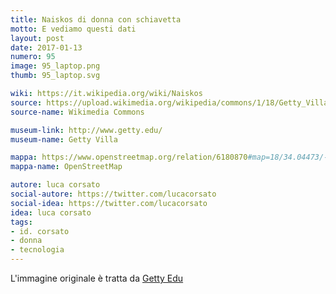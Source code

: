 ```yaml
---
title: Naiskos di donna con schiavetta
motto: E vediamo questi dati
layout: post
date: 2017-01-13
numero: 95
image: 95_laptop.png
thumb: 95_laptop.svg

wiki: https://it.wikipedia.org/wiki/Naiskos
source: https://upload.wikimedia.org/wikipedia/commons/1/18/Getty_Villa_-_Collection_(5304918141).jpg
source-name: Wikimedia Commons

museum-link: http://www.getty.edu/
museum-name: Getty Villa

mappa: https://www.openstreetmap.org/relation/6180870#map=18/34.04473/-118.56468
mappa-name: OpenStreetMap

autore: luca corsato
social-autore: https://twitter.com/lucacorsato
social-idea: https://twitter.com/lucacorsato
idea: luca corsato
tags:
- id. corsato
- donna
- tecnologia
---
```


L'immagine originale è tratta da [Getty Edu](http://www.getty.edu/art/collection/objects/7009/unknown-maker-grave-naiskos-of-an-enthroned-woman-with-an-attendant-east-greek-about-100-bc/?dz=0.5000,0.3934,0.71)
